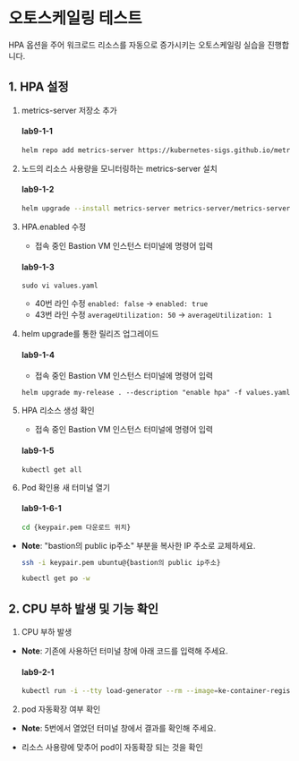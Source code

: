 # 오토스케일링 테스트

HPA 옵션을 주어 워크로드 리소스를 자동으로 증가시키는 오토스케일링 실습을 진행합니다.



## 1. HPA 설정

1. metrics-server 저장소 추가
   #### **lab9-1-1**
   ```bash
   helm repo add metrics-server https://kubernetes-sigs.github.io/metrics-server/
   ```

2. 노드의 리소스 사용량을 모니터링하는 metrics-server 설치
   #### **lab9-1-2**
   ```bash
   helm upgrade --install metrics-server metrics-server/metrics-server --set hostNetwork.enabled=true --set containerPort=4443
   ```

3. HPA.enabled 수정
   - 접속 중인 Bastion VM 인스턴스 터미널에 명령어 입력
   #### **lab9-1-3**
   ```
   sudo vi values.yaml
   ```

   - 40번 라인 수정
     `enabled: false` -> `enabled: true`
   - 43번 라인 수정
     `averageUtilization: 50` -> `averageUtilization: 1`

4. helm upgrade를 통한 릴리즈 업그레이드

   #### **lab9-1-4**
   - 접속 중인 Bastion VM 인스턴스 터미널에 명령어 입력
   ```
   helm upgrade my-release . --description "enable hpa" -f values.yaml
   ```

5. HPA 리소스 생성 확인
   - 접속 중인 Bastion VM 인스턴스 터미널에 명령어 입력
   #### **lab9-1-5**
   ```
   kubectl get all
   ```
6. Pod 확인용 새 터미널 열기

   #### **lab9-1-6-1**
   ```bash
   cd {keypair.pem 다운로드 위치}
   ```

- **Note**: "bastion의 public ip주소" 부분을 복사한 IP 주소로 교체하세요.
   ```bash
   ssh -i keypair.pem ubuntu@{bastion의 public ip주소}
   ```
  
   ```bash
   kubectl get po -w
   ```
    
## 2. CPU 부하 발생 및 기능 확인

  1. CPU 부하 발생
  - **Note**: 기존에 사용하던 터미널 창에 아래 코드를 입력해 주세요.
  
    #### **lab9-2-1**
    ```bash
    kubectl run -i --tty load-generator --rm --image=ke-container-registry.kr-central-2.kcr.dev/ke-cr/busybox:1.28 --restart=Never -- /bin/sh -c "while sleep 0.01; do wget -q -O- http://61.109.239.122/; done"
    ```
    
  2. pod 자동확장 여부 확인
  - **Note**: 5번에서 열었던 터미널 창에서 결과를 확인해 주세요.
  
  - 리소스 사용량에 맞추어 pod이 자동확장 되는 것을 확인

    

